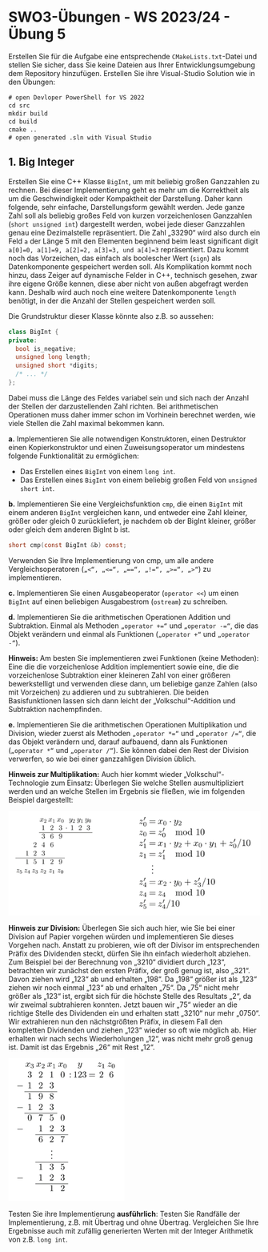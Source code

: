 # SWO3-Übungen - WS 2023/24 - Übung 5

 Erstellen Sie für die Aufgabe eine entsprechende `CMakeLists.txt`-Datei und stellen Sie sicher, dass Sie keine Dateien aus Ihrer Entwicklungsumgebung dem Repository hinzufügen.
 Erstellen Sie ihre Visual-Studio Solution wie in den Übungen:

```shell
# open Devloper PowerShell for VS 2022
cd src
mkdir build
cd build
cmake ..
# open generated .sln with Visual Studio
```

## 1. Big Integer

Erstellen Sie eine C++ Klasse `BigInt`, um mit beliebig großen Ganzzahlen zu rechnen. Bei dieser Implementierung geht es mehr um die Korrektheit als um die Geschwindigkeit oder Kompaktheit der Darstellung. Daher kann folgende, sehr einfache, Darstellungsform gewählt werden. Jede ganze Zahl soll als beliebig großes Feld von kurzen vorzeichenlosen Ganzzahlen (`short unsigned int`) dargestellt werden, wobei jede dieser Ganzzahlen genau eine Dezimalstelle repräsentiert. Die Zahl „33290“ wird also durch ein Feld `a` der Länge 5 mit den Elementen beginnend beim least significant digit `a[0]=0, a[1]=9, a[2]=2, a[3]=3, und a[4]=3` repräsentiert. Dazu kommt noch das Vorzeichen, das einfach als boolescher Wert (`sign`) als Datenkomponente gespeichert werden soll. Als Komplikation kommt noch hinzu, dass Zeiger auf dynamische Felder in C++, technisch gesehen, zwar ihre eigene Größe kennen, diese aber nicht von außen abgefragt werden kann. Deshalb wird auch noch eine weitere Datenkomponente `length` benötigt, in der die Anzahl der Stellen gespeichert werden soll.

Die Grundstruktur dieser Klasse könnte also z.B. so aussehen:

```cpp
class BigInt {
private:
  bool is_negative;
  unsigned long length;
  unsigned short *digits;
  /* ... */
};
```

Dabei muss die Länge des Feldes variabel sein und sich nach der Anzahl der Stellen der darzustellenden Zahl richten. Bei arithmetischen Operationen muss daher immer schon im Vorhinein berechnet werden, wie viele Stellen die Zahl maximal bekommen kann.

**a.** Implementieren Sie alle notwendigen Konstruktoren, einen Destruktor einen Kopierkonstruktor und einen Zuweisungsoperator um mindestens folgende Funktionalität zu ermöglichen:

* Das Erstellen eines `BigInt` von einem `long int`.
* Das Erstellen eines `BigInt` von einem beliebig großen Feld von `unsigned short int`.

**b.** Implementieren Sie eine Vergleichsfunktion `cmp`, die einen `BigInt` mit einem anderen `BigInt` vergleichen kann, und entweder eine Zahl kleiner, größer oder gleich 0 zurückliefert, je nachdem ob der BigInt kleiner, größer oder gleich dem anderen BigInt b ist.

```c
short cmp(const BigInt &b) const;
```

Verwenden Sie Ihre Implementierung von cmp, um alle andere Vergleichsoperatoren (`„<“, „<=“, „==“, „!=“, „>=“, „>“`) zu implementieren.

**c.** Implementieren Sie einen Ausgabeoperator (`operator <<`) um einen `BigInt` auf einen beliebigen Ausgabestrom (`ostream`) zu schreiben.

**d.** Implementieren Sie die arithmetischen Operationen Addition und Subtraktion. Einmal als Methoden `„operator +=“` und `„operator -=“`, die das Objekt verändern und einmal als Funktionen (`„operator +“` und `„operator -“`).

**Hinweis:** Am besten Sie implementieren zwei Funktionen (keine Methoden): Eine die die vorzeichenlose Addition implementiert sowie eine, die die vorzeichenlose Subtraktion einer kleineren Zahl von einer größeren bewerkstelligt und verwenden diese dann, um beliebige ganze Zahlen (also mit Vorzeichen) zu addieren und zu subtrahieren. Die beiden Basisfunktionen lassen sich dann leicht der „Volkschul“-Addition und Subtraktion nachempfinden.

**e.** Implementieren Sie die arithmetischen Operationen Multiplikation und Division, wieder zuerst als Methoden `„operator *=“`  und `„operator /=“`, die das Objekt verändern und, darauf aufbauend, dann als Funktionen (`„operator *“` und `„operator /“`).  Sie können dabei den Rest der Division verwerfen, so wie bei einer ganzzahligen Division üblich.

**Hinweis zur Multiplikation:** Auch hier kommt wieder „Volkschul“-Technologie zum Einsatz: Überlegen Sie welche Stellen ausmultipliziert werden und an welche Stellen im Ergebnis sie fließen, wie im folgenden Beispiel dargestellt:

![multiplication](/doc/multiplication.PNG)

**Hinweis zur Division:** Überlegen Sie sich auch hier, wie Sie bei einer Division auf Papier vorgehen würden und implementieren Sie dieses Vorgehen nach. Anstatt zu probieren, wie oft der Divisor im entsprechenden Präfix des Dividenden steckt, dürfen Sie ihn einfach wiederholt abziehen. Zum Beispiel bei der Berechnung von „3210“ dividiert durch „123“, betrachten wir zunächst den ersten Präfix, der groß genug ist, also „321“. Davon ziehen wird „123“ ab und erhalten „198“. Da „198“ größer ist als „123“ ziehen wir noch einmal „123“ ab und erhalten „75“. Da „75“ nicht mehr größer als „123“ ist, ergibt sich für die höchste Stelle des Resultats „2“, da wir zweimal subtrahieren konnten. Jetzt bauen wir „75“ wieder an die richtige Stelle des Dividenden ein und erhalten statt „3210“ nur mehr „0750“. Wir extrahieren nun den nächstgrößten Präfix, in diesem Fall den kompletten Dividenden und ziehen „123“ wieder so oft wie möglich ab. Hier erhalten wir nach sechs Wiederholungen „12“, was nicht mehr groß genug ist. Damit ist das Ergebnis „26“ mit Rest „12“.

![division](/doc/division.PNG)

Testen Sie ihre Implementierung **ausführlich**: Testen Sie Randfälle der Implementierung, z.B. mit Übertrag und ohne Übertrag. Vergleichen Sie Ihre Ergebnisse auch mit zufällig generierten Werten mit der Integer Arithmetik von z.B. `long int`.
